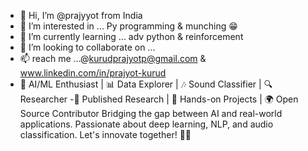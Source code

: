 - 👋 Hi, I’m @prajyyot from India
- 👀 I’m interested in ... Py programming & munching 😁
- 🌱 I’m currently learning ... adv python & reinforcement 
- 💞️ I’m looking to collaborate on ...
- 📫 reach me ...@kurudprajyotp@gmail.com & www.linkedin.com/in/prajyot-kurud
- 🚀 AI/ML Enthusiast | 📊 Data Explorer | 🎶 Sound Classifier | 🔍 Researcher
-📜 Published Research | 🔧 Hands-on Projects | 🌍 Open Source Contributor
Bridging the gap between AI and real-world applications. Passionate about deep learning, NLP, and audio classification.
Let's innovate together! 🚀💡
<!---
prajyyot/prajyyot is a ✨ special ✨ repository because its `README.md` (this file) appears on your GitHub profile.
You can click the Preview link to take a look at your changes.
--->
